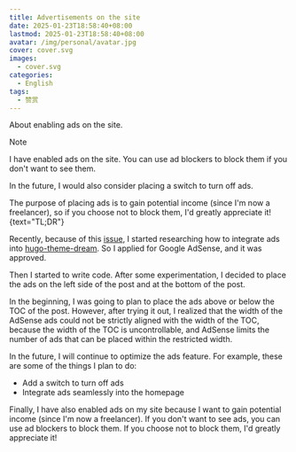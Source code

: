 ```yaml
---
title: Advertisements on the site
date: 2025-01-23T18:58:40+08:00
lastmod: 2025-01-23T18:58:40+08:00
avatar: /img/personal/avatar.jpg
cover: cover.svg
images:
  - cover.svg
categories:
  - English
tags:
  - 赞赏
---
```


About enabling ads on the site.

<!--more-->

> [!NOTE]
> I have enabled ads on the site. You can use ad blockers to block them if you don't want to see them.
>
> In the future, I would also consider placing a switch to turn off ads.
>
> The purpose of placing ads is to gain potential income (since I'm now a freelancer),
> so if you choose not to block them, I'd greatly appreciate it!
{text="TL;DR"}

Recently, because of this [issue](https://github.com/g1eny0ung/hugo-theme-dream/issues/315), I started
researching how to integrate ads into [hugo-theme-dream](https://github.com/g1eny0ung/hugo-theme-dream).
So I applied for Google AdSense, and it was approved.

Then I started to write code. After some experimentation, I decided to place the ads on the left side of the post
and at the bottom of the post.

In the beginning, I was going to plan to place the ads above or below the TOC of the post.
However, after trying it out, I realized that the width of the AdSense ads could not be
strictly aligned with the width of the TOC, because the width of the TOC is uncontrollable,
and AdSense limits the number of ads that can be placed within the restricted width.

In the future, I will continue to optimize the ads feature. For example, these are some of the things I plan to do:

- Add a switch to turn off ads
- Integrate ads seamlessly into the homepage

Finally, I have also enabled ads on my site because I want to gain potential income (since I'm now a freelancer).
If you don't want to see ads, you can use ad blockers to block them. If you choose not to block them, I'd greatly appreciate it!
